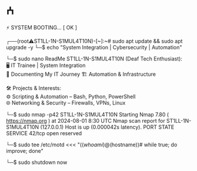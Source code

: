 # ⵄ


⚡ SYSTEM BOOTING... [ OK ]

┌──(root⚠️ST1LL-1N-S1MUL4T10N)-[~]:~# sudo apt update && sudo apt upgrade -y
└─$ echo "System Integration | Cybersecurity | Automation"

└─$ sudo nano ReadMe
ST1LL-1N-S1MUL4T10N (Deaf Tech Enthusiast):  
🖥️ IT Trainee | System Integration  
📂 Documenting My IT Journey
🏗️ Automation & Infrastructure 

🛠️ Projects & Interests:  
⚙️ Scripting & Automation – Bash, Python, PowerShell  
🌐 Networking & Security – Firewalls, VPNs, Linux  

└─$ sudo nmap -p42 ST1LL-1N-S1MUL4T10N
Starting Nmap 7.80 ( https://nmap.org ) at 2024-08-01 8:30 UTC
Nmap scan report for ST1LL-1N-S1MUL4T10N (127.0.0.1)
Host is up (0.000042s latency).
PORT   STATE SERVICE
42/tcp open  reserved

└─$ sudo tee /etc/motd <<< "($(whoami)@$(hostname))# while true; do improve; done"

└─$ sudo shutdown now
